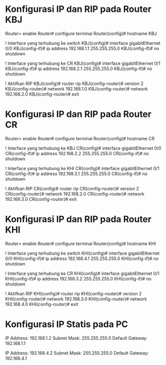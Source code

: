 # Konfigurasi IP dan RIP pada Router KBJ

Router> enable
Router# configure terminal
Router(config)# hostname KBJ

! Interface yang terhubung ke switch
KBJ(config)# interface gigabitEthernet 0/0
KBJ(config-if)# ip address 192.168.1.1 255.255.255.0
KBJ(config-if)# no shutdown

! Interface yang terhubung ke CR
KBJ(config)# interface gigabitEthernet 0/1
KBJ(config-if)# ip address 192.168.2.1 255.255.255.0
KBJ(config-if)# no shutdown

! Aktifkan RIP
KBJ(config)# router rip
KBJ(config-router)# version 2
KBJ(config-router)# network 192.168.1.0
KBJ(config-router)# network 192.168.2.0
KBJ(config-router)# exit

# Konfigurasi IP dan RIP pada Router CR

Router> enable
Router# configure terminal
Router(config)# hostname CR

! Interface yang terhubung ke KBJ
CR(config)# interface gigabitEthernet 0/0
CR(config-if)# ip address 192.168.2.2 255.255.255.0
CR(config-if)# no shutdown

! Interface yang terhubung ke KHI
CR(config)# interface gigabitEthernet 0/1
CR(config-if)# ip address 192.168.3.1 255.255.255.0
CR(config-if)# no shutdown

! Aktifkan RIP
CR(config)# router rip
CR(config-router)# version 2
CR(config-router)# network 192.168.2.0
CR(config-router)# network 192.168.3.0
CR(config-router)# exit

# Konfigurasi IP dan RIP pada Router KHI

Router> enable
Router# configure terminal
Router(config)# hostname KHI

! Interface yang terhubung ke switch
KHI(config)# interface gigabitEthernet 0/0
KHI(config-if)# ip address 192.168.4.1 255.255.255.0
KHI(config-if)# no shutdown

! Interface yang terhubung ke CR
KHI(config)# interface gigabitEthernet 0/1
KHI(config-if)# ip address 192.168.3.2 255.255.255.0
KHI(config-if)# no shutdown

! Aktifkan RIP
KHI(config)# router rip
KHI(config-router)# version 2
KHI(config-router)# network 192.168.3.0
KHI(config-router)# network 192.168.4.0
KHI(config-router)# exit

# Konfigurasi IP Statis pada PC

IP Address: 192.168.1.2
Subnet Mask: 255.255.255.0
Default Gateway: 192.168.1.1

IP Address: 192.168.4.2
Subnet Mask: 255.255.255.0
Default Gateway: 192.168.4.1
 